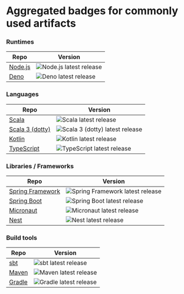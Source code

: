# Aggregated badges for commonly used artifacts

### Runtimes
| Repo | Version |
|------|---------|
| [Node.js](https://github.com/nodejs/node) | ![Node.js latest release](https://img.shields.io/github/v/release/nodejs/node?label=Node.js) |
| [Deno](https://github.com/denoland/deno) | ![Deno latest release](https://img.shields.io/github/v/release/denoland/deno?label=Deno) |

### Languages
| Repo | Version |
|------|---------|
| [Scala](https://github.com/scala/scala) | ![Scala latest release](https://img.shields.io/github/v/release/scala/scala?label=Scala) |
| [Scala 3 (dotty)](https://github.com/lampepfl/dotty) | ![Scala 3 (dotty) latest release](https://img.shields.io/github/v/release/lampepfl/dotty?label=Scala%203%20(dotty)) |
| [Kotlin](https://github.com/JetBrains/kotlin) | ![Kotlin latest release](https://img.shields.io/github/v/release/JetBrains/kotlin?label=Kotlin) |
| [TypeScript](https://github.com/microsoft/TypeScript) | ![TypeScript latest release](https://img.shields.io/github/v/release/microsoft/TypeScript?label=TypeScript) |

### Libraries / Frameworks
| Repo | Version |
|------|---------|
| [Spring Framework](https://github.com/spring-projects/spring-framework) | ![Spring Framework latest release](https://img.shields.io/github/v/release/spring-projects/spring-framework?label=Spring%20Framework) |
| [Spring Boot](https://github.com/spring-projects/spring-boot) | ![Spring Boot latest release](https://img.shields.io/github/v/release/spring-projects/spring-boot?label=Spring%20Boot) |
| [Micronaut](https://github.com/micronaut-projects/micronaut-core) | ![Micronaut latest release](https://img.shields.io/github/v/release/micronaut-projects/micronaut-core?label=Micronaut) |
| [Nest](https://github.com/nestjs/nest) | ![Nest latest release](https://img.shields.io/github/v/release/nestjs/nest?label=Nest) |

### Build tools
| Repo | Version |
|------|---------|
| [sbt](https://github.com/sbt/sbt) | ![sbt latest release](https://img.shields.io/github/v/release/sbt/sbt?label=sbt) |
| [Maven](https://github.com/apache/maven) | ![Maven latest release](https://img.shields.io/github/v/release/apache/maven?label=Maven) |
| [Gradle](https://github.com/gradle/gradle) | ![Gradle latest release](https://img.shields.io/github/v/release/gradle/gradle?label=Gradle) |
